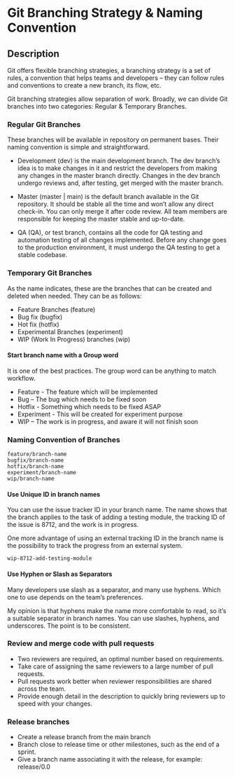 # Git Branching Strategy & Naming Convention

## Description

Git offers flexible branching strategies, a branching strategy is a set of rules, a convention that helps teams and developers – they can follow rules and conventions to create a new branch, its flow, etc.

Git branching strategies allow separation of work. Broadly, we can divide Git branches into two categories: Regular & Temporary Branches.

### Regular Git Branches

These branches will be available in repository on permanent bases. Their naming convention is simple and straightforward.

- Development (dev) is the main development branch. The dev branch’s idea is to make changes in it and restrict the developers from making any changes in the master branch directly. Changes in the dev branch undergo reviews and, after testing, get merged with the master branch.

- Master (master | main) is the default branch available in the Git repository. It should be stable all the time and won’t allow any direct check-in. You can only merge it after code review. All team members are responsible for keeping the master stable and up-to-date.

- QA (QA), or test branch, contains all the code for QA testing and automation testing of all changes implemented. Before any change goes to the production environment, it must undergo the QA testing to get a stable codebase.

### Temporary Git Branches

As the name indicates, these are the branches that can be created and deleted when needed. They can be as follows:

- Feature Branches (feature)
- Bug fix (bugfix)
- Hot fix (hotfix)
- Experimental Branches (experiment)
- WIP (Work In Progress) branches (wip)

#### Start branch name with a Group word

It is one of the best practices. The group word can be anything to match workflow.

- Feature - The feature which will be implemented
- Bug – The bug which needs to be fixed soon
- Hotfix - Something which needs to be fixed ASAP
- Experiment - This will be created for experiment purpose
- WIP – The work is in progress, and aware it will not finish soon

### Naming Convention of Branches

```
feature/branch-name
bugfix/branch-name
hotfix/branch-name
experiment/branch-name
wip/branch-name
```

#### Use Unique ID in branch names

You can use the issue tracker ID in your branch name. The name shows that the branch applies to the task of adding a testing module, the tracking ID of the issue is 8712, and the work is in progress.

One more advantage of using an external tracking ID in the branch name is the possibility to track the progress from an external system.

```
wip-8712-add-testing-module
```

#### Use Hyphen or Slash as Separators

Many developers use slash as a separator, and many use hyphens. Which one to use depends on the team’s preferences.

My opinion is that hyphens make the name more comfortable to read, so it’s a suitable separator in branch names. You can use slashes, hyphens, and underscores. The point is to be consistent.

### Review and merge code with pull requests

- Two reviewers are required, an optimal number based on requirements.
- Take care of assigning the same reviewers to a large number of pull requests.
- Pull requests work better when reviewer responsibilities are shared across the team.
- Provide enough detail in the description to quickly bring reviewers up to speed with your changes.

### Release branches

- Create a release branch from the main branch
- Branch close to release time or other milestones, such as the end of a sprint.
- Give a branch name associating it with the release, for example: release/0.0
